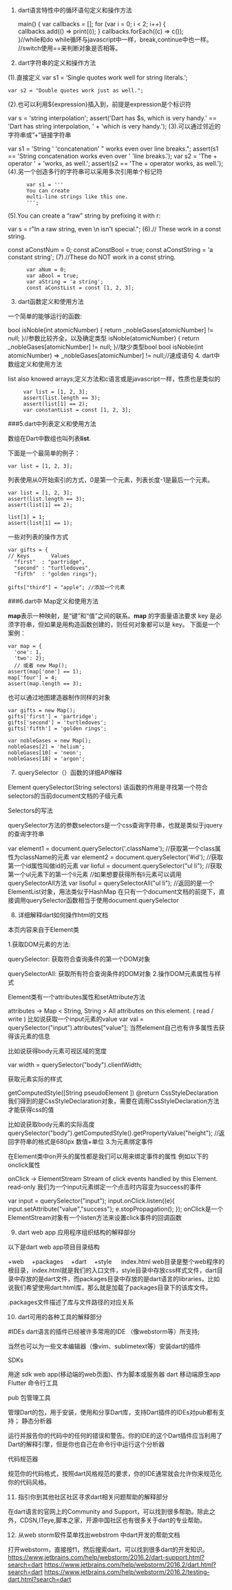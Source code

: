 1. dart语言特性中的循环语句定义和操作方法

   main() {  var callbacks = []; 
              for (var i = 0; i < 2; i++) {  
                     callbacks.add(() => print(i)); 
                     }
               callbacks.forEach((c) => c());  
            }//while和do while循环与javascript中一样，break,continue中也一样。
              //switch使用==来判断对象是否相等。
2. dart字符串的定义和操作方法

(1).直接定义 var s1 = ‘Single quotes work well for string literals.’;

    var s2 = "Double quotes work just as well.";
(2).也可以利用${expression}插入到，前提是expression是个标识符

var s = 'string interpolation';
assert('Dart has $s, which is very handy.' ==  'Dart has string interpolation, ' + 'which is very handy.');
(3).可以通过邻近的字符串或”+”链接字符串

var s1 = 'String ' 'concatenation'  " works even over line breaks.";
assert(s1 == 'String concatenation works even over '  'line breaks.');
var s2 = 'The + operator '   + 'works, as well.';
assert(s2 == 'The + operator works, as well.');
(4).另一个创造多行的字符串可以采用多次引用单个标记符

          var s1 = '''
          You can create
          multi-line strings like this one.
          ''';
(5).You can create a “raw” string by prefixing it with r:

var s = r"In a raw string, even \n isn't special.";
(6).// These work in a const string.

 const aConstNum = 0;
 const aConstBool = true;
 const aConstString = 'a constant string';
(7).//These do NOT work in a const string.

          var aNum = 0;
          var aBool = true;
          var aString = 'a string';
          const aConstList = const [1, 2, 3];
3. dart函数定义和使用方法

一个简单的能够运行的函数:

 bool isNoble(int atomicNumber) {
            return _nobleGases[atomicNumber] != null;
                                }//参数比较齐全，以及确定类型
            isNoble(atomicNumber) {
                  return _nobleGases[atomicNumber] != null;
                                }//缺少类型bool
bool isNoble(int atomicNumber) => _nobleGases[atomicNumber] != null;//速成语句
4. dart中数组定义和使用方法

list also knowed arrays;定义方法和c语言或是javascript一样，性质也是类似的

         var list = [1, 2, 3];
         assert(list.length == 3);
         assert(list[1] == 2);
         var constantList = const [1, 2, 3];
###5.dart中列表定义和使用方法

数组在Dart中数组也叫列表**list**.

下面是一个最简单的例子：
```
var list = [1, 2, 3];
```
列表使用从0开始索引的方式，0是第一个元素，列表长度-1是最后一个元素。
```
var list = [1, 2, 3];
assert(list.length == 3);
assert(list[1] == 2);

list[1] = 1;
assert(list[1] == 1);
```
一些对列表的操作方式
```
var gifts = {                      
// Keys       Values
  "first"  : "partridge",
  "second" : "turtledoves",
  "fifth"  : "golden rings"};

gifts["third"] = "apple"; //添加一个元素
```

###6.dart中 Map定义和使用方法

**map**表示一种映射，是“键”和“值”之间的联系。**map** 的字面量语法要求 key 是必须字符串，但如果是用构造函数创建的，则任何对象都可以是 key。
下面是一个案例：
```
var map = {
  'one': 1,
  'two': 2}; 
  // 或者 new Map(); 
assert(map['one'] == 1);
map['four'] = 4;
assert(map.length == 3);
```
也可以通过地图建造器制作同样的对象
```
var gifts = new Map();
gifts['first'] = 'partridge';
gifts['second'] = 'turtledoves';
gifts['fifth'] = 'golden rings';

var nobleGases = new Map();
nobleGases[2] = 'helium';
nobleGases[10] = 'neon';
nobleGases[18] = 'argon';
```
7. querySelector（）函数的详细API解释

Element querySelector(String selectors) 
该函数的作用是寻找第一个符合selectors的当前document文档的子级元素

Selectors的写法

querySelector方法的参数selectors是一个css查询字符串，也就是类似于jquery的查询字符串

 var element1 = document.querySelector('.className');
//获取第一个class属性为className的元素
 var element2 = document.querySelector('#id'); 
 //获取第一个id属性叫做id的元素
var lioful = document.querySelector("ul li");
 //获取第一个ul元素下的第一个li元素
 //如果想要获得所有li元素可以调用querySelectorAll方法
 var lisoful = querySelectorAll("ul li");
 //返回的是一个ElementList对象，用法类似于HashMap
在只有一个document文档的前提下，直接调用querySelector函数相当于使用document.querySelector

8. 详细解释dart如何操作html的文档

本页内容来自于Element类

1.获取DOM元素的方法:

querySelector: 获取符合查询条件的第一个DOM对象

querySelectorAll: 获取所有符合查询条件的DOM对象
2.操作DOM元素属性与样式

Element类有一个attributes属性和setAttribute方法

attributes → Map < String, String > 
All attributes on this element. ( read / write ) 
比如说获取一个input元素的value 
 var val = querySelector("input").attributes["value"];
当然element自己也有许多属性去获得该元素的信息

比如说获得body元素可视区域的宽度 

var width = querySelector("body").clientWidth;

获取元素实际的样式

getComputedStyle([String pseudoElement ]) 
@return CssStyleDeclaration 
我们得到的是CssStyleDeclaration对象，需要在调用CssStyleDeclaration方法才能获得css的值

比如说获取body元素的实际高度
querySelector("body").getComputedStyle().getPropertyValue("height");
//返回字符串的格式是680px 数值+单位 
3.为元素绑定事件

在Element类中on开头的属性都是我们可以用来绑定事件的属性 
例如以下的onclick属性

onClick → ElementStream 
Stream of click events handled by this Element. 
read-only
我们为一个input元素绑定一个点击时内容变为success的事件

var input = querySelector("input");
input.onClick.listen((e){
   input.setAttribute("value","success");
     e.stopPropagation();
  }); 
onClick是一个ElementStream对象有一个listen方法来设置click事件的回调函数

9. dart web app 应用程序组织结构的解释部分

以下是dart web app项目目录结构

+web 
 +packages 
 +dart 
 +style 
  index.html
web目录是整个web程序的根目录，index.html就是我们的入口文件，style目录中存放css样式文件，dart目录中存放的是dart文件，而packages目录中存放的是dart语言的libraries，比如说我们希望使用dart:html库，那么就是加载了packages目录下的该库文件。

.packages文件描述了库与文件路径的对应关系

10. dart可用的各种工具的解释部分

#IDEs 
dart语言的插件已经被许多常用的IDE （像webstorm等）所支持;


当然也可以为一些文本编辑器（像vim、sublimetext等）安装dart的插件

SDKs

用途	sdk
web app(移动端的web页面)、作为脚本或服务器	dart
移动端原生app	Flutter
命令行工具

pub 包管理工具

管理Dart的包，用于安装，使用和分享Dart库，支持Dart插件的IDEs对pub都有支持；
静态分析器

运行并报告你的代码中的任何的错误和警告。你的IDE的这个Dart插件应当利用了Dart的解释引擎，但是你也自己在命令行中运行这个分析器

代码规范器

规范你的代码格式，按照dart风格规范的要求，你的IDE通常就会允许你来规范化你的代码风格。

11. 指引你到其他社区社区寻求dart相关问题帮助的解释部分

在dart语言的官网上的Community and Support，可以找到很多帮助。除此之外，CDSN,ITeye,脚本之家，开源中国社区也有很多关于dart的专业帮助。

12. 从web storm软件菜单找出webstrom 中dart开发的帮助文档

打开webstorm，直接按f1，然后搜索dart，可以找到很多dart的开发知识。 
https://www.jetbrains.com/help/webstorm/2016.2/dart-support.html?search=dart 
https://www.jetbrains.com/help/webstorm/2016.2/dart.html?search=dart 
https://www.jetbrains.com/help/webstorm/2016.2/testing-dart.html?search=dart
